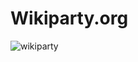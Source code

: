 # Wikiparty.org

![wikiparty](https://user-images.githubusercontent.com/48496757/222786126-07b9d7d8-10c5-4883-a8f7-5b5bd7dbc52e.png)
